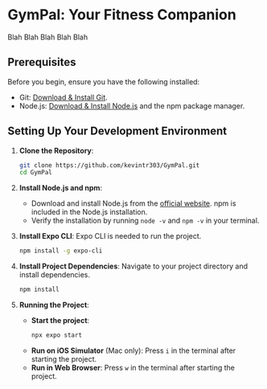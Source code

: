 
# GymPal: Your Fitness Companion

Blah Blah Blah Blah Blah

## Prerequisites

Before you begin, ensure you have the following installed:
- Git: [Download & Install Git](https://git-scm.com/downloads).
- Node.js: [Download & Install Node.js](https://nodejs.org/en/download/) and the npm package manager.

## Setting Up Your Development Environment

1. **Clone the Repository**:
   ```bash
   git clone https://github.com/kevintr303/GymPal.git
   cd GymPal
   ```

2. **Install Node.js and npm**:
   - Download and install Node.js from the [official website](https://nodejs.org/en/download/). npm is included in the Node.js installation.
   - Verify the installation by running `node -v` and `npm -v` in your terminal.

3. **Install Expo CLI**:
   Expo CLI is needed to run the project.
   ```bash
   npm install -g expo-cli
   ```

4. **Install Project Dependencies**:
   Navigate to your project directory and install dependencies.
   ```bash
   npm install
   ```

5. **Running the Project**:
   - **Start the project**:
     ```bash
     npx expo start
     ```
   - **Run on iOS Simulator** (Mac only):
     Press `i` in the terminal after starting the project.
   - **Run in Web Browser**:
     Press `w` in the terminal after starting the project.

